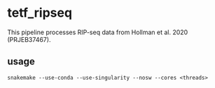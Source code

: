 # tetf_ripseq

This pipeline processes RIP-seq data from Hollman et al. 2020 (PRJEB37467).

## usage

```
snakemake --use-conda --use-singularity --nosw --cores <threads>
```
